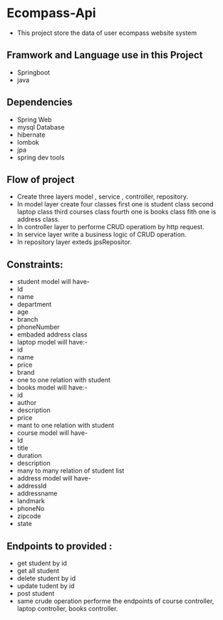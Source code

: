 # Ecompass-Api
* This project store the data of user ecompass website system 
## Framwork and Language use in this Project
* Springboot 
* java
## Dependencies
* Spring Web
* mysql Database
* hibernate
* lombok
* jpa
* spring dev tools 
## Flow of project
* Create three layers model , service , controller, repository.
* In model layer create four classes first one is student class second laptop class third courses class fourth one is books class fith one is address class.
* In controller layer to performe CRUD operatiom by http request.
* In service layer write a business logic of CRUD operation.
* In repository layer exteds jpsRepositor.
## Constraints:
* student model will have-
* Id
* name
* department
* age
* branch
* phoneNumber
* embaded address class
* laptop model will have:-
* id
* name 
* price
* brand 
* one to one relation with student
* books model will have:-
* id
* author 
* description
* price
* mant to one relation with student
* course model will have-
* Id
* title
* duration
* description
* many to many relation of student list 
* address model will have-
* addressId
* addressname
* landmark
* phoneNo
* zipcode
* state
## Endpoints to provided :
* get student by id
* get all student
* delete student by id
* update tudent by id
* post student
* same crude operation performe the endpoints of course controller, laptop controller, books controller.
